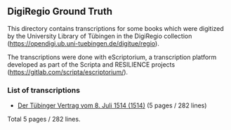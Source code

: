 ## DigiRegio Ground Truth

This directory contains transcriptions for some books which were digitized
by the University Library of Tübingen in the DigiRegio collection
(https://opendigi.ub.uni-tuebingen.de/digitue/regio).

The transcriptions were done with eScriptorium, a transcription platform
developed as part of the Scripta and RESILIENCE projects
(https://gitlab.com/scripta/escriptorium/).

### List of transcriptions

- [Der Tübinger Vertrag vom 8. Juli 1514 (1514)](https://opendigi.ub.uni-tuebingen.de/opendigi/StadtarchivTue_D90) (5 pages / 282 lines)

Total 5 pages / 282 lines.

